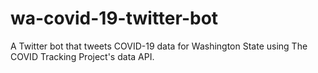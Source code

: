 # wa-covid-19-twitter-bot
 A Twitter bot that tweets COVID-19 data for Washington State using The COVID Tracking Project's data API.
